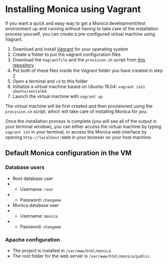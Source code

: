 # Installing Monica using Vagrant

If you want a quick and easy way to get a Monica development/test environment up and running without having to take care of the installation process yourself, you can create a pre-configured virtual machine using Vagrant.

1. Download and install [Vagrant](https://www.vagrantup.com/) for your operating system
2. Create a folder to put the vagrant configuration files
3. Download the `Vagrantfile` and the `provision.sh` script from [this repository](https://github.com/dp87/vagrantfiles/tree/master/Monica)
4. Put both of these files inside the Vagrant folder you have created in step 2
5. Open a terminal and `cd` to this folder
6. Initialize a virtual machine based on Ubuntu 16.04: `vagrant init ubuntu/xenial64`
7. Launch the virtual machine with `vagrant up`

The virtual machine will be first created and then provisioned using the `provision.sh` script, which will take care of installing Monica for you.

Once the installation process is complete (you will see all of the output in your terminal window), you can either access the virtual machine by typing `vagrant ssh` in your terminal, or access the Monica web interface by opening `http://localhost:8080` in your browser on your host machine.

## Default Monica configuration in the VM

### Database users

* Root database user
* * Username: `root`
* * Password: `changeme`
* Monica database user
* * Username: `monica`
* * Password: `changeme`

### Apache configuration

* The project is installed in `/var/www/html/monica`
* The root folder for the web server is `/var/www/html/monica/public`
